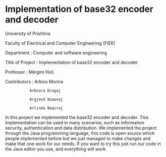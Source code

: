 # Implementation of base32 encoder and decoder
University of Prishtina 

Faculty of Electrical and Computer Engineering (FIEK) 

Department : Computer and software engineering

Title of Project : Implementation of base32 encoder and decoder

Professor : Mërgim Hoti

Contributors :
               Arbios Morina

               Arbnora Dragaj
               
               Argjend Nimanaj
               
               Arlinda Beqiraj
               
In this project we implemented the base32 encoder and decoder. This implementation can be used in many scenarios, such as information security, authentication and data distribution.
We implemented the project through the Java programming language, this code is open source which people implemented before but we just managed to make changes and make that one work for our needs.
If you want to try this just run our code in the Java editor you use, and everything will work.
